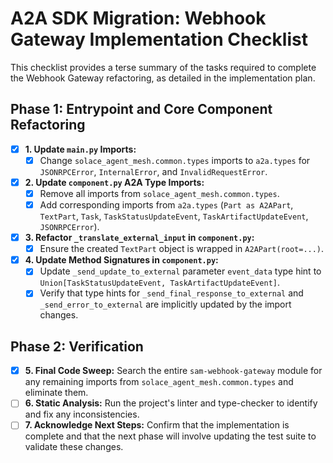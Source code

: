 # A2A SDK Migration: Webhook Gateway Implementation Checklist

This checklist provides a terse summary of the tasks required to complete the Webhook Gateway refactoring, as detailed in the implementation plan.

## Phase 1: Entrypoint and Core Component Refactoring

- [x] **1. Update `main.py` Imports:**
    - [x] Change `solace_agent_mesh.common.types` imports to `a2a.types` for `JSONRPCError`, `InternalError`, and `InvalidRequestError`.

- [x] **2. Update `component.py` A2A Type Imports:**
    - [x] Remove all imports from `solace_agent_mesh.common.types`.
    - [x] Add corresponding imports from `a2a.types` (`Part as A2APart`, `TextPart`, `Task`, `TaskStatusUpdateEvent`, `TaskArtifactUpdateEvent`, `JSONRPCError`).

- [x] **3. Refactor `_translate_external_input` in `component.py`:**
    - [x] Ensure the created `TextPart` object is wrapped in `A2APart(root=...)`.

- [x] **4. Update Method Signatures in `component.py`:**
    - [x] Update `_send_update_to_external` parameter `event_data` type hint to `Union[TaskStatusUpdateEvent, TaskArtifactUpdateEvent]`.
    - [x] Verify that type hints for `_send_final_response_to_external` and `_send_error_to_external` are implicitly updated by the import changes.

## Phase 2: Verification

- [x] **5. Final Code Sweep:** Search the entire `sam-webhook-gateway` module for any remaining imports from `solace_agent_mesh.common.types` and eliminate them.
- [ ] **6. Static Analysis:** Run the project's linter and type-checker to identify and fix any inconsistencies.
- [ ] **7. Acknowledge Next Steps:** Confirm that the implementation is complete and that the next phase will involve updating the test suite to validate these changes.
